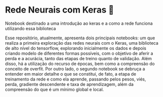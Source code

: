# Rede Neurais com Keras 🧠
Notebook destinado a uma introdução ao keras e a como a rede funciona utilizando essa biblioteca

Esse repositório, atualmente, apresenta dois principais notebooks: um que realiza a primeira exploração das redes neurais com o Keras, uma biblioteca de alto nível do tensorflow, explorando inicialmente os dados e depois criando modelo de diferentes formas possíveis, com o objetivo de aferir a perda e a acurácia, tanto das etapas de treino quanto de validação. Além disso, há a utilização do recurso de épocas, bem como a compreensão do conceito de overfit. Por outro lado, o segundo notebook se debruça a entender em maior detalhe o que se constitui, de fato, a etapa de treinamento da rede e como ela aprende, passando pelos pesos, viés, perda, gradiente descendente e taxa de aprendizagem, além da compreensão do que é um mínimo global e local. 

